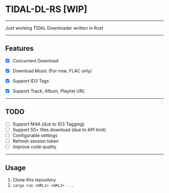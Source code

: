 # TIDAL-DL-RS [WIP]

---

Just working TIDAL Downloader written in Rust 

-----
## Features
- [x] Concurrent Download
- [x] Download Music (For now, FLAC only)
- [x] Support ID3 Tags
- [x] Support Track, Album, Playlist URL


-----
## TODO
- [ ] Support M4A (due to ID3 Tagging)
- [ ] Support 50+ files download (due to API limit)
- [ ] Configurable settings
- [ ] Refresh session token
- [ ] Improve code quality

-----
## Usage
1. Clone this repository
2. `cargo run <URL1> <URL2> ...`
